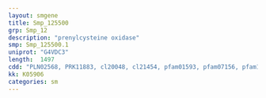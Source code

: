```yaml
---
layout: smgene
title: Smp_125500
grp: Smp_12
description: "prenylcysteine oxidase"
smp: Smp_125500.1
uniprot: "G4VDC3"
length:  1497
cdd: "PLN02568, PRK11883, cl20048, cl21454, pfam01593, pfam07156, pfam13450"
kk: K05906
categories: sm
---
```

